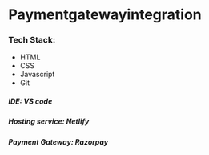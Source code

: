 # Paymentgatewayintegration

### Tech Stack:
 - HTML                
 - CSS
 - Javascript
 - Git
##### IDE: **VS code**
##### Hosting service: **Netlify**
##### Payment Gateway: **Razorpay**
